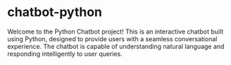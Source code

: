# chatbot-python
Welcome to the Python Chatbot project! This is an interactive chatbot built using Python, designed to provide users with a seamless conversational experience. The chatbot is capable of understanding natural language and responding intelligently to user queries.
